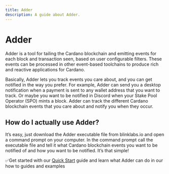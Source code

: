 ```yaml
---
title: Adder
description: A guide about Adder.
---
```


# Adder

Adder is a tool for tailing the Cardano blockchain and emitting events for each block and transaction seen, based on user configurable filters. These events can be processed in other event-based toolchains to produce rich and reactive applications for Cardano.

Basically, Adder lets you track events you care about, and you can get notified in the way you prefer. For example, Adder can send you a desktop notification when a payment is sent to any wallet address that you want to track. Or maybe you want to be notified in Discord when your Stake Pool Operator (SPO) mints a block. Adder can track the different Cardano blockchain events that you care about and notify you when they occur.

## How do I actually use Adder?
It’s easy, just download the Adder executable file from blinklabs.io and open a command prompt on your computer. In the command prompt call the executable file and tell it what Cardano blockchain events you want to be notified of and how you want to be notified. It’s that simple!

✅Get started with our [Quick Start](../quick-start-overview) guide and learn what Adder can do in our how to guides and examples

<figure><img src="assets/adder/adder-logo-with-text-horizontal.png" alt=""><figcaption></figcaption></figure>
